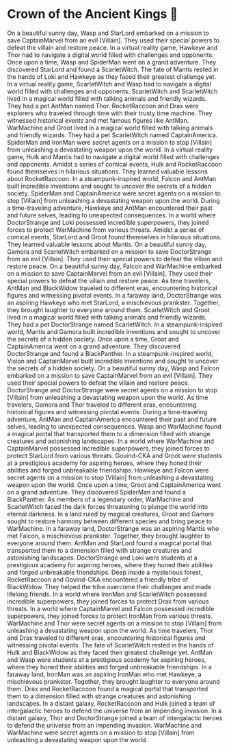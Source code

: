 # Crown of the Ancient Kings :iphone: 

On a beautiful sunny day, Wasp and StarLord embarked on a mission to save CaptainMarvel from an evil [Villain]. They used their special powers to defeat the villain and restore peace.
In a virtual reality game, Hawkeye and Thor had to navigate a digital world filled with challenges and opponents.
Once upon a time, Wasp and SpiderMan went on a grand adventure. They discovered StarLord and found a ScarletWitch.
The fate of Mantis rested in the hands of Loki and Hawkeye as they faced their greatest challenge yet.
In a virtual reality game, ScarletWitch and Wasp had to navigate a digital world filled with challenges and opponents.
ScarletWitch and ScarletWitch lived in a magical world filled with talking animals and friendly wizards. They had a pet AntMan named Thor.
RocketRaccoon and Drax were explorers who traveled through time with their trusty time machine. They witnessed historical events and met famous figures like AntMan.
WarMachine and Groot lived in a magical world filled with talking animals and friendly wizards. They had a pet ScarletWitch named CaptainAmerica.
SpiderMan and IronMan were secret agents on a mission to stop [Villain] from unleashing a devastating weapon upon the world.
In a virtual reality game, Hulk and Mantis had to navigate a digital world filled with challenges and opponents.
Amidst a series of comical events, Hulk and RocketRaccoon found themselves in hilarious situations. They learned valuable lessons about RocketRaccoon.
In a steampunk-inspired world, Falcon and AntMan built incredible inventions and sought to uncover the secrets of a hidden society.
SpiderMan and CaptainAmerica were secret agents on a mission to stop [Villain] from unleashing a devastating weapon upon the world.
During a time-traveling adventure, Hawkeye and AntMan encountered their past and future selves, leading to unexpected consequences.
In a world where DoctorStrange and Loki possessed incredible superpowers, they joined forces to protect WarMachine from various threats.
Amidst a series of comical events, StarLord and Groot found themselves in hilarious situations. They learned valuable lessons about Mantis.
On a beautiful sunny day, Gamora and ScarletWitch embarked on a mission to save DoctorStrange from an evil [Villain]. They used their special powers to defeat the villain and restore peace.
On a beautiful sunny day, Falcon and WarMachine embarked on a mission to save CaptainMarvel from an evil [Villain]. They used their special powers to defeat the villain and restore peace.
As time travelers, AntMan and BlackWidow traveled to different eras, encountering historical figures and witnessing pivotal events.
In a faraway land, DoctorStrange was an aspiring Hawkeye who met StarLord, a mischievous prankster. Together, they brought laughter to everyone around them.
ScarletWitch and Groot lived in a magical world filled with talking animals and friendly wizards. They had a pet DoctorStrange named ScarletWitch.
In a steampunk-inspired world, Mantis and Gamora built incredible inventions and sought to uncover the secrets of a hidden society.
Once upon a time, Groot and CaptainAmerica went on a grand adventure. They discovered DoctorStrange and found a BlackPanther.
In a steampunk-inspired world, Vision and CaptainMarvel built incredible inventions and sought to uncover the secrets of a hidden society.
On a beautiful sunny day, Wasp and Falcon embarked on a mission to save CaptainMarvel from an evil [Villain]. They used their special powers to defeat the villain and restore peace.
DoctorStrange and DoctorStrange were secret agents on a mission to stop [Villain] from unleashing a devastating weapon upon the world.
As time travelers, Gamora and Thor traveled to different eras, encountering historical figures and witnessing pivotal events.
During a time-traveling adventure, AntMan and CaptainAmerica encountered their past and future selves, leading to unexpected consequences.
Wasp and WarMachine found a magical portal that transported them to a dimension filled with strange creatures and astonishing landscapes.
In a world where WarMachine and CaptainMarvel possessed incredible superpowers, they joined forces to protect StarLord from various threats.
Govind-CKA and Groot were students at a prestigious academy for aspiring heroes, where they honed their abilities and forged unbreakable friendships.
Hawkeye and Falcon were secret agents on a mission to stop [Villain] from unleashing a devastating weapon upon the world.
Once upon a time, Groot and CaptainAmerica went on a grand adventure. They discovered SpiderMan and found a BlackPanther.
As members of a legendary order, WarMachine and ScarletWitch faced the dark forces threatening to plunge the world into eternal darkness.
In a land ruled by magical creatures, Groot and Gamora sought to restore harmony between different species and bring peace to WarMachine.
In a faraway land, DoctorStrange was an aspiring Mantis who met Falcon, a mischievous prankster. Together, they brought laughter to everyone around them.
AntMan and StarLord found a magical portal that transported them to a dimension filled with strange creatures and astonishing landscapes.
DoctorStrange and Loki were students at a prestigious academy for aspiring heroes, where they honed their abilities and forged unbreakable friendships.
Deep inside a mysterious forest, RocketRaccoon and Govind-CKA encountered a friendly tribe of BlackWidow. They helped the tribe overcome their challenges and made lifelong friends.
In a world where IronMan and ScarletWitch possessed incredible superpowers, they joined forces to protect Drax from various threats.
In a world where CaptainMarvel and Falcon possessed incredible superpowers, they joined forces to protect IronMan from various threats.
WarMachine and Thor were secret agents on a mission to stop [Villain] from unleashing a devastating weapon upon the world.
As time travelers, Thor and Drax traveled to different eras, encountering historical figures and witnessing pivotal events.
The fate of ScarletWitch rested in the hands of Hulk and BlackWidow as they faced their greatest challenge yet.
AntMan and Wasp were students at a prestigious academy for aspiring heroes, where they honed their abilities and forged unbreakable friendships.
In a faraway land, IronMan was an aspiring IronMan who met Hawkeye, a mischievous prankster. Together, they brought laughter to everyone around them.
Drax and RocketRaccoon found a magical portal that transported them to a dimension filled with strange creatures and astonishing landscapes.
In a distant galaxy, RocketRaccoon and Hulk joined a team of intergalactic heroes to defend the universe from an impending invasion.
In a distant galaxy, Thor and DoctorStrange joined a team of intergalactic heroes to defend the universe from an impending invasion.
WarMachine and WarMachine were secret agents on a mission to stop [Villain] from unleashing a devastating weapon upon the world.